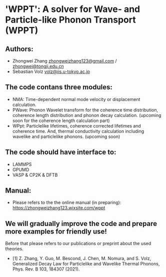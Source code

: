 # 'WPPT': A solver for Wave- and Particle-like Phonon Transport (WPPT)

## Authors:

- Zhongwei Zhang <zhongweizhang123@gmail.com> / <zhongwei@tongji.edu.cn>      
- Sebastian Volz   <volz@iis.u-tokyo.ac.jp>

## The code contans three modules:

- NMA: Time-dependent normal mode velocity or displacement calculation.
- PWave: Phonon Wavelet transform for the coherence time distribution, coherence length distribution and phonon decay calculation. (upcoming soon for the coherence length calculation part)
- WPpt: Particlelike lifetimes, coherence corrected lifetimes and coherence time. And, thermal conductivity calculation including wavelike and particlelike phonons. (upcoming soon)

## The code should have interface to:

- LAMMPS
- GPUMD
- VASP & CP2K & DFTB

## Manual:

- Please refers to the the online manual (in preparing): 
  https://zhongweizhang123.wixsite.com/wppt
  
## We will gradually improve the code and prepare more examples for friendly use!

Before that please refers to our publications or preprint about the used theories.

- [1] Z. Zhang, Y. Guo, M. Bescond, J. Chen, M. Nomura, and S. Volz, Generalized Decay Law for Particlelike and Wavelike Thermal Phonons, Phys. Rev. B 103, 184307 (2021).
